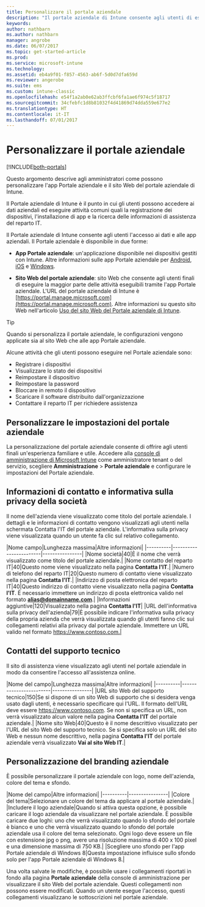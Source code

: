 ```yaml
---
title: Personalizzare il portale aziendale
description: "Il portale aziendale di Intune consente agli utenti di eseguire attività comuni come registrare i dispositivi, installare app e trovare informazioni sul reparto IT."
keywords: 
author: nathbarn
ms.author: nathbarn
manager: angrobe
ms.date: 06/07/2017
ms.topic: get-started-article
ms.prod: 
ms.service: microsoft-intune
ms.technology: 
ms.assetid: eb4a9f01-f857-4563-ab6f-5d0d7dfa659d
ms.reviewer: angerobe
ms.suite: ems
ms.custom: intune-classic
ms.openlocfilehash: e54f1a2ab0e62ab3ffcbf6fa1ae6f974c5f18717
ms.sourcegitcommit: 34cfebfc1d8b81032f4d41869d74dda559e677e2
ms.translationtype: HT
ms.contentlocale: it-IT
ms.lasthandoff: 07/01/2017
---
```

# <a name="customize-the-company-portal"></a>Personalizzare il portale aziendale

[!INCLUDE[both-portals](./includes/note-for-both-portals.md)]

Questo argomento descrive agli amministratori come possono personalizzare l'app Portale aziendale e il sito Web del portale aziendale di Intune.

Il Portale aziendale di Intune è il punto in cui gli utenti possono accedere ai dati aziendali ed eseguire attività comuni quali la registrazione dei dispositivi, l'installazione di app e la ricerca delle informazioni di assistenza del reparto IT.

Il Portale aziendale di Intune consente agli utenti l'accesso ai dati e alle app aziendali. Il Portale aziendale è disponibile in due forme:

-   **App Portale aziendale**: un'applicazione disponibile nei dispositivi gestiti con Intune. Altre informazioni sulle app Portale aziendale per [Android](/intune-user-help/using-your-android-device-with-intune), [iOS](/intune-user-help/using-your-iOS-or-macOS-device-with-intune) e [Windows](/intune-user-help/using-your-windows-device-with-intune).


- **Sito Web del portale aziendale**: sito Web che consente agli utenti finali di eseguire la maggior parte delle attività eseguibili tramite l'app Portale aziendale. L'URL del portale aziendale di Intune è [https://portal.manage.microsoft.com](https://portal.manage.microsoft.com). Altre informazioni su questo sito Web nell'articolo [Uso del sito Web del Portale aziendale di Intune](/intune-user-help/using-the-intune-company-portal-website).

> [!TIP]
> Quando si personalizza il portale aziendale, le configurazioni vengono applicate sia al sito Web che alle app Portale aziendale.

Alcune attività che gli utenti possono eseguire nel Portale aziendale sono:

-   Registrare i dispositivi
-   Visualizzare lo stato dei dispositivi
-   Reimpostare il dispositivo
-   Reimpostare la password
-   Bloccare in remoto il dispositivo
-   Scaricare il software distribuito dall'organizzazione
-   Contattare il reparto IT per richiedere assistenza

## <a name="customize-company-portal-settings"></a>Personalizzare le impostazioni del portale aziendale
La personalizzazione del portale aziendale consente di offrire agli utenti finali un'esperienza familiare e utile. Accedere alla [console di amministrazione di Microsoft Intune](https://manage.microsoft.com) come amministratore tenant o del servizio, scegliere **Amministrazione** &gt; **Portale aziendale** e configurare le impostazioni del Portale aziendale.

## <a name="company-contact-information-and-privacy-statement"></a>Informazioni di contatto e informativa sulla privacy della società
Il nome dell'azienda viene visualizzato come titolo del portale aziendale. I dettagli e le informazioni di contatto vengono visualizzati agli utenti nella schermata Contatta l'IT del portale aziendale. L'informativa sulla privacy viene visualizzata quando un utente fa clic sul relativo collegamento.

|Nome campo|Lunghezza massima|Altre informazioni|
    |----------|------------------------|----------------|
    |Nome società|40|È il nome che verrà visualizzato come titolo del portale aziendale.|
    |Nome contatto del reparto IT|40|Questo nome viene visualizzato nella pagina **Contatta l'IT**.|
    |Numero di telefono del reparto IT|20|Questo numero di contatto viene visualizzato nella pagina **Contatta l'IT**.|
    |Indirizzo di posta elettronica del reparto IT|40|Questo indirizzo di contatto viene visualizzato nella pagina **Contatta l'IT**. È necessario immettere un indirizzo di posta elettronica valido nel formato **alias@domainname.com**.|
    |Informazioni aggiuntive|120|Visualizzato nella pagina **Contatta l'IT**|
    |URL dell'informativa sulla privacy dell'azienda|79|È possibile indicare l'informativa sulla privacy della propria azienda che verrà visualizzata quando gli utenti fanno clic sui collegamenti relativi alla privacy dal portale aziendale. Immettere un URL valido nel formato https://www.contoso.com.|

## <a name="support-contacts"></a>Contatti del supporto tecnico
Il sito di assistenza viene visualizzato agli utenti nel portale aziendale in modo da consentire l'accesso all'assistenza online.

|Nome del campo|Lunghezza massima|Altre informazioni|
    |----------|------------------------|----------------|
    |URL sito Web del supporto tecnico|150|Se si dispone di un sito Web di supporto che si desidera venga usato dagli utenti, è necessario specificare qui l'URL. Il formato dell'URL deve essere https://www.contoso.com. Se non si specifica un URL, non verrà visualizzato alcun valore nella pagina **Contatta l'IT** del portale aziendale.|
    |Nome sito Web|40|Questo è il nome descrittivo visualizzato per l'URL del sito Web del supporto tecnico. Se si specifica solo un URL del sito Web e nessun nome descrittivo, nella pagina **Contatta l'IT** del portale aziendale verrà visualizzato **Vai al sito Web IT**.|

## <a name="company-branding-customization"></a>Personalizzazione del branding aziendale
È possibile personalizzare il portale aziendale con logo, nome dell'azienda, colore del tema e sfondo.

|Nome del campo|Altre informazioni|
    |----------|----------------|
    |Colore del tema|Selezionare un colore del tema da applicare al portale aziendale.|
    |Includere il logo aziendale|Quando si attiva questa opzione, è possibile caricare il logo aziendale da visualizzare nel portale aziendale. È possibile caricare due loghi: uno che verrà visualizzato quando lo sfondo del portale è bianco e uno che verrà visualizzato quando lo sfondo del portale aziendale usa il colore del tema selezionato. Ogni logo deve essere un file con estensione jpg o png, avere una risoluzione massima di 400 x 100 pixel e una dimensione massima di 750 KB.|
    |Scegliere uno sfondo per l'app Portale aziendale di Windows 8|Questa impostazione influisce sullo sfondo solo per l'app Portale aziendale di Windows 8.|


Una volta salvate le modifiche, è possibile usare i collegamenti riportati in fondo alla pagina **Portale aziendale** della console di amministrazione per visualizzare il sito Web del portale aziendale. Questi collegamenti non possono essere modificati. Quando un utente esegue l'accesso, questi collegamenti visualizzano le sottoscrizioni nel portale aziendale.
